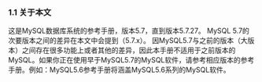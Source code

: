 ### 1.1 关于本文

这是MySQL数据库系统的参考手册，版本5.7，直到版本5.7.27。 MySQL 5.7的次要版本之间的差异在本文中会提到（5.7.x）。
因MySQL5.7与之前的版本（大版本）之间存在很多功能上或者其他的差异，因此本手册不适用于之前版本的MySQL。如果你正在使用早于MySQL5.7的MySQL软件，请参考相应版本的参考手册。例如：MySQL5.6参考手册将涵盖MySQL5.6系列的MySQL软件。
